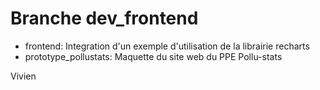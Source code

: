 # Branche dev_frontend

* frontend: Integration d'un exemple d'utilisation de la librairie recharts
* prototype_pollustats: Maquette du site web du PPE Pollu-stats

Vivien
